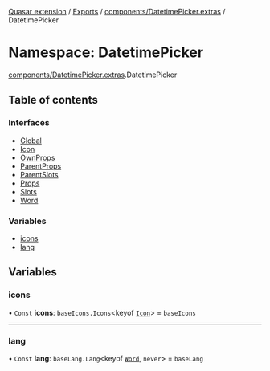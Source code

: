 [Quasar extension](../index.md) / [Exports](../modules.md) / [components/DatetimePicker.extras](components_DatetimePicker_extras.md) / DatetimePicker

# Namespace: DatetimePicker

[components/DatetimePicker.extras](components_DatetimePicker_extras.md).DatetimePicker

## Table of contents

### Interfaces

- [Global](../interfaces/components_DatetimePicker_extras.DatetimePicker.Global.md)
- [Icon](../interfaces/components_DatetimePicker_extras.DatetimePicker.Icon.md)
- [OwnProps](../interfaces/components_DatetimePicker_extras.DatetimePicker.OwnProps.md)
- [ParentProps](../interfaces/components_DatetimePicker_extras.DatetimePicker.ParentProps.md)
- [ParentSlots](../interfaces/components_DatetimePicker_extras.DatetimePicker.ParentSlots.md)
- [Props](../interfaces/components_DatetimePicker_extras.DatetimePicker.Props.md)
- [Slots](../interfaces/components_DatetimePicker_extras.DatetimePicker.Slots.md)
- [Word](../interfaces/components_DatetimePicker_extras.DatetimePicker.Word.md)

### Variables

- [icons](components_DatetimePicker_extras.DatetimePicker.md#icons)
- [lang](components_DatetimePicker_extras.DatetimePicker.md#lang)

## Variables

### icons

• `Const` **icons**: `baseIcons.Icons`<keyof [`Icon`](../interfaces/components_DatetimePicker_extras.DatetimePicker.Icon.md)\> = `baseIcons`

___

### lang

• `Const` **lang**: `baseLang.Lang`<keyof [`Word`](../interfaces/components_DatetimePicker_extras.DatetimePicker.Word.md), `never`\> = `baseLang`
